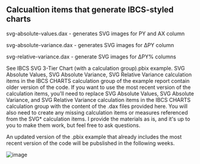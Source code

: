 ## Calcualtion items that generate IBCS-styled charts

svg-absolute-values.dax - generates SVG images for PY and AX column 

svg-absolute-variance.dax - generates SVG images for ΔPY column

svg-relative-variance.dax - generate SVG images for ΔPY% columns

See IBCS SVG 3-Tier Chart (with a calculation group).pbix example. SVG Absolute Values, SVG Absolute Variance, SVG Relative Variance calculation items in the IBCS CHARTS calculation group of the example report contain older version of the code. If you want to use the most recent version of the calculation items, you'll need to replace SVG Absolute Values, SVG Absolute Variance, and SVG Relative Variance calculation items in the IBCS CHARTS calculation group with the content of the .dax files provided here. You will also need to create any missing calculation items or measures referenced from the SVG* calculation items. I provide the materials as is, and it's up to you to make them work, but feel free to ask questions.

An updated version of the .pbix example that already includes the most recent version of the code will be pubslished in the following weeks.

![image](https://github.com/avatorl/IBCS-for-Power-BI/assets/59934292/c8c1125b-76c3-42dc-9a85-ddd53e5d0e35)



